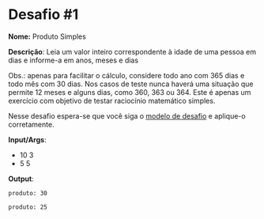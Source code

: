 # Desafio #1

**Nome:** Produto Simples

**Descrição**: Leia um valor inteiro correspondente à idade de uma pessoa em dias e informe-a em anos, meses e dias

Obs.: apenas para facilitar o cálculo, considere todo ano com 365 dias e todo mês com 30 dias. Nos casos de teste nunca haverá uma situação que permite 12 meses e alguns dias, como 360, 363 ou 364. Este é apenas um exercício com objetivo de testar raciocínio matemático simples.


Nesse desafio espera-se que você siga o [modelo de desafio](../model.md) e aplique-o corretamente. 

**Input/Args**: 
- 10 3
- 5 5

**Output**:

```
produto: 30
```

```
produto: 25
```

    